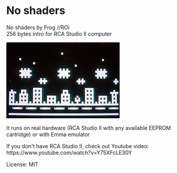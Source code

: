 # No shaders
No shaders by Frog //ROi<br>
256 bytes intro for RCA Studio II computer<br>
<p>
<img src="screenshot_300.jpg" />
<p>It runs on real hardware (RCA Studio II with any available EEPROM cartridge) or with Emma emulator

<p>If you don't have RCA Studio II, check out Youtube video: https://www.youtube.com/watch?v=Y75XFcLE30Y

<p>License: MIT

